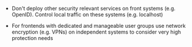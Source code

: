 - Don't deploy other security relevant services on front systems (e.g. OpenID). Control local traffic on these systems (e.g. localhost)
    
- For frontends with dedicated and manageable user groups use network encryption (e.g. VPNs) on independent systems to consider very high protection needs